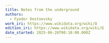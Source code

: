 ```yaml
---
title: Notes from the underground
authors:
  - Fyodor Dostoevsky
work_iri: https://www.wikidata.org/wiki/Q
edition_iri: https://www.wikidata.org/wiki/Q
date_started: 2025-06-26T00:18:00.000Z
---
```

